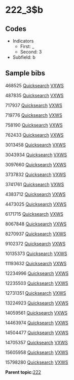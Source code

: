 # 222\_3$b

## Codes

-   Indicators
    -   First: \_
    -   Second: 3
-   Subfield: b

## Sample bibs

468525 [Quicksearch](https://search.library.yale.edu/catalog/468525) [VXWS](http://prodorbis.library.yale.edu:7014/vxws/GetHoldingsService?bibId=468525)

487835 [Quicksearch](https://search.library.yale.edu/catalog/487835) [VXWS](http://prodorbis.library.yale.edu:7014/vxws/GetHoldingsService?bibId=487835)

717937 [Quicksearch](https://search.library.yale.edu/catalog/717937) [VXWS](http://prodorbis.library.yale.edu:7014/vxws/GetHoldingsService?bibId=717937)

719776 [Quicksearch](https://search.library.yale.edu/catalog/719776) [VXWS](http://prodorbis.library.yale.edu:7014/vxws/GetHoldingsService?bibId=719776)

758190 [Quicksearch](https://search.library.yale.edu/catalog/758190) [VXWS](http://prodorbis.library.yale.edu:7014/vxws/GetHoldingsService?bibId=758190)

762433 [Quicksearch](https://search.library.yale.edu/catalog/762433) [VXWS](http://prodorbis.library.yale.edu:7014/vxws/GetHoldingsService?bibId=762433)

3013458 [Quicksearch](https://search.library.yale.edu/catalog/3013458) [VXWS](http://prodorbis.library.yale.edu:7014/vxws/GetHoldingsService?bibId=3013458)

3043934 [Quicksearch](https://search.library.yale.edu/catalog/3043934) [VXWS](http://prodorbis.library.yale.edu:7014/vxws/GetHoldingsService?bibId=3043934)

3097660 [Quicksearch](https://search.library.yale.edu/catalog/3097660) [VXWS](http://prodorbis.library.yale.edu:7014/vxws/GetHoldingsService?bibId=3097660)

3737832 [Quicksearch](https://search.library.yale.edu/catalog/3737832) [VXWS](http://prodorbis.library.yale.edu:7014/vxws/GetHoldingsService?bibId=3737832)

3741761 [Quicksearch](https://search.library.yale.edu/catalog/3741761) [VXWS](http://prodorbis.library.yale.edu:7014/vxws/GetHoldingsService?bibId=3741761)

4383712 [Quicksearch](https://search.library.yale.edu/catalog/4383712) [VXWS](http://prodorbis.library.yale.edu:7014/vxws/GetHoldingsService?bibId=4383712)

4473025 [Quicksearch](https://search.library.yale.edu/catalog/4473025) [VXWS](http://prodorbis.library.yale.edu:7014/vxws/GetHoldingsService?bibId=4473025)

6171715 [Quicksearch](https://search.library.yale.edu/catalog/6171715) [VXWS](http://prodorbis.library.yale.edu:7014/vxws/GetHoldingsService?bibId=6171715)

8067848 [Quicksearch](https://search.library.yale.edu/catalog/8067848) [VXWS](http://prodorbis.library.yale.edu:7014/vxws/GetHoldingsService?bibId=8067848)

8270937 [Quicksearch](https://search.library.yale.edu/catalog/8270937) [VXWS](http://prodorbis.library.yale.edu:7014/vxws/GetHoldingsService?bibId=8270937)

9102372 [Quicksearch](https://search.library.yale.edu/catalog/9102372) [VXWS](http://prodorbis.library.yale.edu:7014/vxws/GetHoldingsService?bibId=9102372)

10135373 [Quicksearch](https://search.library.yale.edu/catalog/10135373) [VXWS](http://prodorbis.library.yale.edu:7014/vxws/GetHoldingsService?bibId=10135373)

11193632 [Quicksearch](https://search.library.yale.edu/catalog/11193632) [VXWS](http://prodorbis.library.yale.edu:7014/vxws/GetHoldingsService?bibId=11193632)

12234996 [Quicksearch](https://search.library.yale.edu/catalog/12234996) [VXWS](http://prodorbis.library.yale.edu:7014/vxws/GetHoldingsService?bibId=12234996)

12235503 [Quicksearch](https://search.library.yale.edu/catalog/12235503) [VXWS](http://prodorbis.library.yale.edu:7014/vxws/GetHoldingsService?bibId=12235503)

12731351 [Quicksearch](https://search.library.yale.edu/catalog/12731351) [VXWS](http://prodorbis.library.yale.edu:7014/vxws/GetHoldingsService?bibId=12731351)

13224923 [Quicksearch](https://search.library.yale.edu/catalog/13224923) [VXWS](http://prodorbis.library.yale.edu:7014/vxws/GetHoldingsService?bibId=13224923)

14059561 [Quicksearch](https://search.library.yale.edu/catalog/14059561) [VXWS](http://prodorbis.library.yale.edu:7014/vxws/GetHoldingsService?bibId=14059561)

14463974 [Quicksearch](https://search.library.yale.edu/catalog/14463974) [VXWS](http://prodorbis.library.yale.edu:7014/vxws/GetHoldingsService?bibId=14463974)

14504477 [Quicksearch](https://search.library.yale.edu/catalog/14504477) [VXWS](http://prodorbis.library.yale.edu:7014/vxws/GetHoldingsService?bibId=14504477)

14705357 [Quicksearch](https://search.library.yale.edu/catalog/14705357) [VXWS](http://prodorbis.library.yale.edu:7014/vxws/GetHoldingsService?bibId=14705357)

15605958 [Quicksearch](https://search.library.yale.edu/catalog/15605958) [VXWS](http://prodorbis.library.yale.edu:7014/vxws/GetHoldingsService?bibId=15605958)

15798280 [Quicksearch](https://search.library.yale.edu/catalog/15798280) [VXWS](http://prodorbis.library.yale.edu:7014/vxws/GetHoldingsService?bibId=15798280)

**Parent topic:**[222](../../tags/222/222.md)

